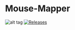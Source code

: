 # Mouse-Mapper

![alt tag](https://raw.github.com/utopiacosmica/Mouse-Mapper/master/Assets/logo.png)
[![Releases](https://img.shields.io/github/release/utopiacosmica/Mouse-Mapper.svg)](https://github.com/utopiacosmica/Mouse-Mapper/releases)
